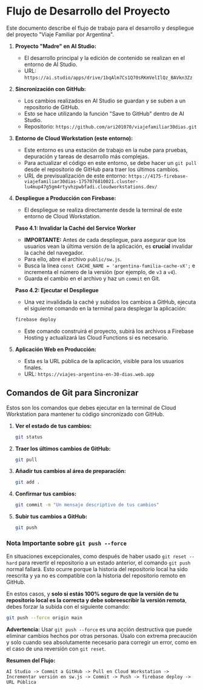 # Flujo de Desarrollo del Proyecto

Este documento describe el flujo de trabajo para el desarrollo y despliegue del proyecto "Viaje Familiar por Argentina".

1.  **Proyecto "Madre" en AI Studio:**
    *   El desarrollo principal y la edición de contenido se realizan en el entorno de AI Studio.
    *   URL: `https://ai.studio/apps/drive/1bqAlm7Cs1Q70sRKmVelIlQz_BAVkn3Zz`

2.  **Sincronización con GitHub:**
    *   Los cambios realizados en AI Studio se guardan y se suben a un repositorio de GitHub.
    *   Esto se hace utilizando la función "Save to GitHub" dentro de AI Studio.
    *   Repositorio: `https://github.com/ari201070/viajefamiliar30dias.git`

3.  **Entorno de Cloud Workstation (este entorno):**
    *   Este entorno es una estación de trabajo en la nube para pruebas, depuración y tareas de desarrollo más complejas.
    *   Para actualizar el código en este entorno, se debe hacer un `git pull` desde el repositorio de GitHub para traer los últimos cambios.
    *   URL de previsualización de este entorno: `https://4175-firebase-viajefamiliar30dias-1757076810021.cluster-lu4mup47g5gm4rtyvhzpwbfadi.cloudworkstations.dev/`

4.  **Despliegue a Producción con Firebase:**
    *   El despliegue se realiza directamente desde la terminal de este entorno de Cloud Workstation.

    **Paso 4.1: Invalidar la Caché del Service Worker**
    *   **IMPORTANTE:** Antes de cada despliegue, para asegurar que los usuarios vean la última versión de la aplicación, es **crucial** invalidar la caché del navegador.
    *   Para ello, abre el archivo `public/sw.js`.
    *   Busca la línea `const CACHE_NAME = 'argentina-familia-cache-vX';` e incrementa el número de la versión (por ejemplo, de `v3` a `v4`).
    *   Guarda el cambio en el archivo y haz un `commit` en Git.

    **Paso 4.2: Ejecutar el Despliegue**
    *   Una vez invalidada la caché y subidos los cambios a GitHub, ejecuta el siguiente comando en la terminal para desplegar la aplicación:
    ```bash
    firebase deploy
    ```
    *   Este comando construirá el proyecto, subirá los archivos a Firebase Hosting y actualizará las Cloud Functions si es necesario.

5.  **Aplicación Web en Producción:**
    *   Esta es la URL pública de la aplicación, visible para los usuarios finales.
    *   URL: `https://viajes-argentina-en-30-dias.web.app`

## Comandos de Git para Sincronizar

Estos son los comandos que debes ejecutar en la terminal de Cloud Workstation para mantener tu código sincronizado con GitHub.

1.  **Ver el estado de tus cambios:**

    ```bash
    git status
    ```

2.  **Traer los últimos cambios de GitHub:**

    ```bash
    git pull
    ```

3.  **Añadir tus cambios al área de preparación:**

    ```bash
    git add .
    ```

4.  **Confirmar tus cambios:**

    ```bash
    git commit -m "Un mensaje descriptivo de tus cambios"
    ```

5.  **Subir tus cambios a GitHub:**

    ```bash
    git push
    ```

### Nota Importante sobre `git push --force`

En situaciones excepcionales, como después de haber usado `git reset --hard` para revertir el repositorio a un estado anterior, el comando `git push` normal fallará. Esto ocurre porque la historia del repositorio local ha sido reescrita y ya no es compatible con la historia del repositorio remoto en GitHub.

En estos casos, y **solo si estás 100% seguro de que la versión de tu repositorio local es la correcta y debe sobreescribir la versión remota**, debes forzar la subida con el siguiente comando:

```bash
git push --force origin main
```

**Advertencia:** Usar `git push --force` es una acción destructiva que puede eliminar cambios hechos por otras personas. Úsalo con extrema precaución y solo cuando sea absolutamente necesario para corregir un error, como en el caso de una reversión con `git reset`.

**Resumen del Flujo:**

`AI Studio -> Commit a GitHub -> Pull en Cloud Workstation -> Incrementar versión en sw.js -> Commit -> Push -> firebase deploy -> URL Pública`

